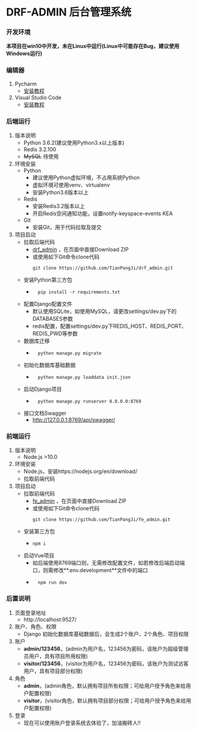 # DRF-ADMIN 后台管理系统

### 开发环境
**本项目在win10中开发，未在Linux中运行(Linux中可能存在Bug，建议使用Windows运行)**

### 编辑器
1. Pycharm
    * [安装教程](https://www.runoob.com/w3cnote/pycharm-windows-install.html)
2. Visual Studio Code
    * [安装教程](https://blog.csdn.net/qq_34195507/article/details/94558862)

### 后端运行
1. 版本说明
    * Python 3.6.2(建议使用Python3.x以上版本)
    * Redis 3.2.100
    * ~~MySQL~~ 待使用
2. 环境安装
    * Python
        * 建议使用Python虚拟环境，不占用系统Python
        * 虚拟环境可使用venv、virtualenv
        * 安装Python3.6版本以上
    * Redis
        * 安装Redis3.2版本以上
        * 开启Redis空间通知功能，设置notify-keyspace-events KEA
    * Git
        * 安装Git，用于代码拉取及提交
3. 项目启动
    * 拉取后端代码
        * [drf_admin](https://github.com/TianPangJi/drf_admin) ，在页面中直接Download ZIP
        * 或使用如下Git命令clone代码
            ```shell script
            git clone https://github.com/TianPangJi/drf_admin.git
            ```
    * 安装Python第三方包
        * ```shell script
            pip install -r requirements.txt
            ```
    * 配置Django配置文件
        * 默认使用SQLite，如使用MySQL，请更改settings/dev.py下的DATABASES参数
        * redis配置，配置settings/dev.py下REDIS_HOST、REDIS_PORT、REDIS_PWD等参数
    * 数据库迁移
        * ```shell script
            python manage.py migrate
            ```
    * 初始化数据库基础数据
        * ```shell script
            python manage.py loaddata init.json
            ```
    * 启动Django项目
        * ```shell script
            python manage.py runserver 0.0.0.0:8769
            ```
    * 接口文档Swagger
        * http://127.0.0.1:8769/api/swagger/

### 前端运行
1. 版本说明
    * Node.js >10.0
2. 环境安装
    * Node.js，安装https://nodejs.org/en/download/
    * 拉取前端代码
3. 项目启动
    * 拉取前端代码
        * [fe_admin](https://github.com/TianPangJi/fe_admin) ，在页面中直接Download ZIP
        * 或使用如下Git命令clone代码
            ```shell script
            git clone https://github.com/TianPangJi/fe_admin.git
            ```
    * 安装第三方包
        * ```shell script
          npm i  
            ```
    * 启动Vue项目
        * 如后端使用8769端口则，无需修改配置文件，如若修改后端启动端口，则需修改**.env.development**文件中的端口
        * ```shell script
            npm run dev
            ```

### 后置说明
1. 页面登录地址
    * http://localhost:9527/
2. 账户、角色、权限
    * Django 初始化数据库基础数据后，会生成2个账户、2个角色、项目权限
3. 账户
    * **admin/123456**，(admin为用户名，123456为密码，该账户为超级管理员用户，具有项目所用权限)
    * **visitor/123456**，(visitor为用户名，123456为密码，该账户为测试访客用户，具有项目部分权限)
4. 角色
    * **admin**，(admin角色，默认拥有项目所有权限；可给用户授予角色来给用户配置权限)
    * **visitor**，(visitor角色，默认拥有项目部分权限；可给用户授予角色来给用户配置权限)
5. 登录
    * 现在可以使用账户登录系统去体验了，加油搬砖人!!